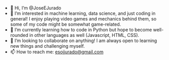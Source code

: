 - 👋 Hi, I’m @JoseEJurado
- 👀 I’m interested in machine learning, data science, and just coding in general! I enjoy playing video games and mechanics behind them,
so some of my code might be somewhat game-related.
- 🌱 I’m currently learning how to code in Python but hope to become well-rounded in other languages as well (Javascript, HTML, CSS).
- 💞️ I’m looking to collaborate on anything! I am always open to learning new things and challenging myself.
- 📫 How to reach me: esojjurado@gmail.com

<!---
JoseEJurado/JoseEJurado is a ✨ special ✨ repository because its `README.md` (this file) appears on your GitHub profile.
You can click the Preview link to take a look at your changes.
--->
